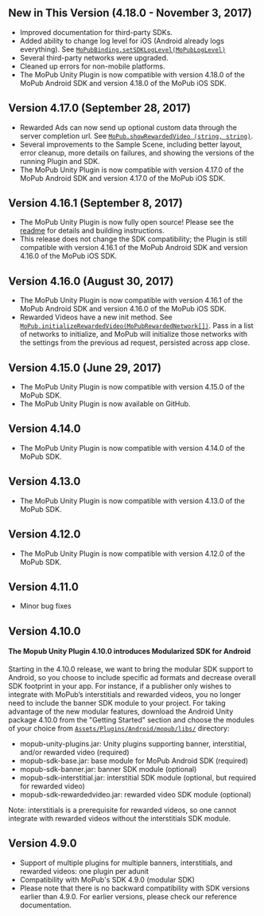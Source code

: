 ## New in This Version (4.18.0 - November 3, 2017)
- Improved documentation for third-party SDKs.
- Added ability to change log level for iOS (Android already logs everything). See [`MoPubBinding.setSDKLogLevel(MoPubLogLevel)`]()
- Several third-party networks were upgraded.
- Cleaned up errors for non-mobile platforms.
- The MoPub Unity Plugin is now compatible with version 4.18.0 of the MoPub Android SDK and version 4.18.0 of the MoPub iOS SDK.

## Version 4.17.0 (September 28, 2017)
- Rewarded Ads can now send up optional custom data through the server completion url. See [`MoPub.showRewardedVideo (string, string)`](https://github.com/mopub/mopub-unity-sdk/blob/e0697d2f03c972de70d94aac39d5990bb30389af/unity/MoPubUnityPlugin/Assets/MoPub/MoPub.cs#L348).
- Several improvements to the Sample Scene, including better layout, error cleanup, more details on failures, and showing the versions of the running Plugin and SDK.
- The MoPub Unity Plugin is now compatible with version 4.17.0 of the MoPub Android SDK and version 4.17.0 of the MoPub iOS SDK.

## Version 4.16.1 (September 8, 2017)
- The MoPub Unity Plugin is now fully open source! Please see the [readme](https://github.com/mopub/mopub-unity-sdk/blob/master/README.md) for details and building instructions.
- This release does not change the SDK compatibility; the Plugin is still compatible with version 4.16.1 of the MoPub Android SDK and version 4.16.0 of the MoPub iOS SDK.

## Version 4.16.0 (August 30, 2017)
- The MoPub Unity Plugin is now compatible with version 4.16.1 of the MoPub Android SDK and version 4.16.0 of the MoPub iOS SDK.
- Rewarded Videos have a new init method. See [`MoPub.initializeRewardedVideo(MoPubRewardedNetwork[])`](https://github.com/mopub/mopub-unity-sdk/blob/e0697d2f03c972de70d94aac39d5990bb30389af/unity/MoPubUnityPlugin/Assets/MoPub/MoPub.cs#L306). Pass in a list of networks to initialize, and MoPub will initialize those networks with the settings from the previous ad request, persisted across app close.

## Version 4.15.0 (June 29, 2017)
- The MoPub Unity Plugin is now compatible with version 4.15.0 of the MoPub SDK.
- The MoPub Unity Plugin is now available on GitHub.

## Version 4.14.0
- The MoPub Unity Plugin is now compatible with version 4.14.0 of the MoPub SDK.

## Version 4.13.0
- The MoPub Unity Plugin is now compatible with version 4.13.0 of the MoPub SDK.

## Version 4.12.0
- The MoPub Unity Plugin is now compatible with version 4.12.0 of the MoPub SDK.

## Version 4.11.0
- Minor bug fixes

## Version 4.10.0
#### The Mopub Unity Plugin 4.10.0 introduces Modularized SDK for Android
Starting in the 4.10.0 release, we want to bring the modular SDK support to Android, so you choose to include specific ad formats and decrease overall SDK footprint in your app. For instance, if a publisher only wishes to integrate with MoPub’s interstitials and rewarded videos, you no longer need to include the banner SDK module to your project. For taking advantage of the new modular features, download the Android Unity package 4.10.0 from the "Getting Started" section and choose the modules of your choice from [`Assets/Plugins/Android/mopub/libs/`](https://github.com/mopub/mopub-unity-sdk/tree/master/unity/MoPubUnityPlugin/Assets/Plugins/Android/mopub/libs) directory:

- mopub-unity-plugins.jar: Unity plugins supporting banner, interstitial, and/or rewarded video (required)
- mopub-sdk-base.jar: base module for MoPub Android SDK (required)
- mopub-sdk-banner.jar: banner SDK module (optional)
- mopub-sdk-interstitial.jar: interstitial SDK module (optional, but required for rewarded video)
- mopub-sdk-rewardedvideo.jar: rewarded video SDK module (optional)

Note: interstitials is a prerequisite for rewarded videos, so one cannot integrate with rewarded videos without the interstitials SDK module.

## Version 4.9.0
- Support of multiple plugins for multiple banners, interstitials, and rewarded videos: one plugin per adunit
- Compatibility with MoPub's SDK 4.9.0 (modular SDK)
- Please note that there is no backward compatibility with SDK versions earlier than 4.9.0. For earlier versions, please check our reference documentation.

